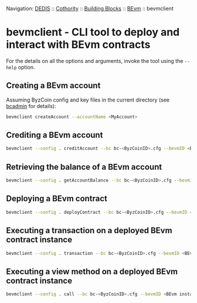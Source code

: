 Navigation: [DEDIS](https://github.com/dedis/doc/tree/master/README.md) ::
[Cothority](../README.md) ::
[Building Blocks](../doc/BuildingBlocks.md) ::
[BEvm](https://github.com/dedis/cothority/blob/master/bevm/README.md) ::
bevmclient

# bevmclient - CLI tool to deploy and interact with BEvm contracts

For the details on all the options and arguments, invoke the tool using the `--help` option.

## Creating a BEvm account
Assuming ByzCoin config and key files in the current directory (see [bcadmin](https://github.com/dedis/cothority/blob/master/byzcoin/bcadmin/README.md) for details):
```bash
bevmclient createAccount --accountName <MyAccount>
```

## Crediting a BEvm account
```bash
bevmclient --config . creditAccount --bc bc-<ByzCoinID>.cfg --bevmID <BEvm instance ID> --accountName <MyAccount> <amount>
```

## Retrieving the balance of a BEvm account
```bash
bevmclient --config . getAccountBalance --bc bc-<ByzCoinID>.cfg --bevmID <BEvm instance ID> --accountName <MyAccount>
```

## Deploying a BEvm contract
```bash
bevmclient --config . deployContract --bc bc-<ByzCoinID>.cfg --bevmID <BEvm instance ID> --accountName <MyAccount> --contractName <MyContract> <ABI file> <bytecode file> [<arg>...]
```

## Executing a transaction on a deployed BEvm contract instance
```bash
bevmclient --config . transaction --bc bc-<ByzCoinID>.cfg --bevmID <BEvm instance ID> --accountName <MyAccount> --contractName <MyContract> <transaction name> [<arg>...]
```

## Executing a view method on a deployed BEvm contract instance
```bash
bevmclient --config . call --bc bc-<ByzCoinID>.cfg --bevmID <BEvm instance ID> --accountName <MyAccount> --contractName <MyContract> <view method name> [<arg>...]
```
